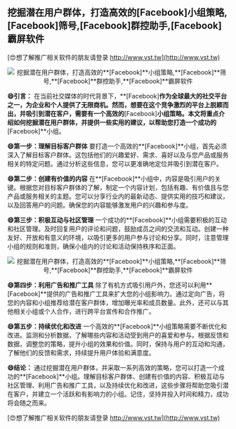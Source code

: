 ## **挖掘潜在用户群体，打造高效的**[Facebook]**小组策略,**[Facebook]**筛号,**[Facebook]**群控助手,**[Facebook]**霸屏软件**

[😍想了解推广相关软件的朋友请登录 http://www.vst.tw](http://www.vst.tw)

 <center><img src="https://vst.tw/MP4/tuiguang/png/4.png" alt="挖掘潜在用户群体，打造高效的**[Facebook]**小组策略,**[Facebook]**筛号,**[Facebook]**群控助手,**[Facebook]**霸屏软件"></center>

**😄引言：**
在当前社交媒体的时代背景下，**[Facebook]**作为全球最大的社交平台之一，为企业和个人提供了无限商机。然而，想要在这个竞争激烈的平台上脱颖而出，并吸引到潜在客户，需要有一个高效的**[Facebook]**小组策略。本文将重点介绍如何挖掘潜在用户群体，并提供一些实用的建议，以帮助您打造一个成功的**[Facebook]**小组。

**😄第一步：理解目标客户群体**
要打造一个高效的**[Facebook]**小组，首先必须深入了解目标客户群体。这包括他们的兴趣爱好、需求、喜好以及与您产品或服务相关的特定问题。通过分析这些信息，您可以更准确地定位并吸引到潜在客户。

**😄第二步：创建有价值的内容**
在**[Facebook]**小组中，内容是吸引用户的关键。根据您对目标客户群体的了解，制定一个内容计划，包括有趣、有价值且与您产品或服务相关的主题。您可以分享行业内的最新动态、提供实用的技巧和建议，以及回答用户的问题。确保您的内容能够激发用户的兴趣和参与度。

**😄第三步：积极互动与社区管理**
一个成功的**[Facebook]**小组需要积极的互动和社区管理。及时回复用户的评论和问题，鼓励成员之间的交流和互动。创建一种友好、开放和有意义的环境，以吸引更多的用户参与讨论和分享。同时，注意管理小组的规则和准则，确保小组内的讨论和活动保持秩序和正面。

 <center><img src="https://vst.tw/MP4/tuiguang/png/2.png" alt="挖掘潜在用户群体，打造高效的**[Facebook]**小组策略,**[Facebook]**筛号,**[Facebook]**群控助手,**[Facebook]**霸屏软件"></center>

**😄第四步：利用广告和推广工具**
除了有机方式吸引用户外，您还可以利用**[Facebook]**提供的广告和推广工具来扩大您的小组影响力。通过定向广告，将您的内容和小组推荐给潜在客户群体，增加曝光率和成员数量。此外，还可以与其他相关小组或个人合作，进行跨平台宣传和合作推广。

**😄第五步：持续优化和改进**
一个高效的**[Facebook]**小组策略需要不断优化和改进。监测和分析数据，了解哪些内容和活动受到用户的喜爱和参与。根据反馈和数据，调整您的策略，提升小组的效果和价值。同时，保持与用户的互动和沟通，了解他们的反馈和需求，持续提升用户体验和满意度。

**😄结论：**
通过挖掘潜在用户群体，并采取一系列高效的策略，您可以打造一个成功的**[Facebook]**小组。理解目标客户群体、创建有价值的内容、积极互动与社区管理、利用广告和推广工具，以及持续优化和改进，这些步骤将帮助您吸引潜在客户，并建立一个活跃和有影响力的小组。记住，坚持并投入时间和精力，成功将会随之而来。

[😍想了解推广相关软件的朋友请登录 http://www.vst.tw](http://www.vst.tw)



